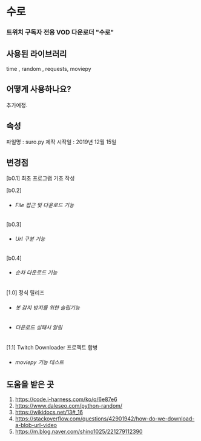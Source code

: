 # 수로
### 트위치 구독자 전용 VOD 다운로더 "수로"

## 사용된 라이브러리
time , random , requests, moviepy

## 어떻게 사용하나요?
추가예정.

## 속성
파일명 : suro.py 
제작 시작일 : 2019년 12월 15일

## 변경점 
[b0.1]
최초 프로그램 기초 작성

[b0.2]
+ ###### File 접근 및 다운로드 기능

[b0.3]
+ ###### Url 구분 기능

[b0.4]
+ ###### 순차 다운로드 기능

[1.0]
정식 릴리즈
+ ###### 봇 감지 방지를 위한 슬립기능
+ ###### 다운로드 실패시 알림

[1.1]
Twitch Downloader 프로젝트 합병
+ ###### moviepy 기능 테스트

## 도움을 받은 곳
1.	https://code.i-harness.com/ko/q/6e87e6
2.	https://www.daleseo.com/python-random/
3.	https://wikidocs.net/13#_16
4.	https://stackoverflow.com/questions/42901942/how-do-we-download-a-blob-url-video
5.	https://m.blog.naver.com/shino1025/221279112390


